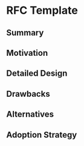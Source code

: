 # RFC Template

## Summary
## Motivation
## Detailed Design
## Drawbacks
## Alternatives
## Adoption Strategy
